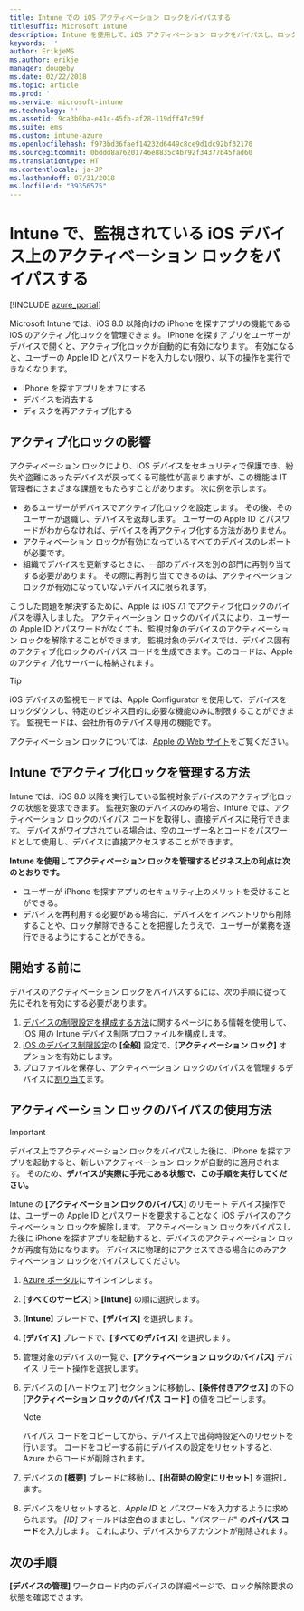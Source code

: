 ```yaml
---
title: Intune での iOS アクティベーション ロックをバイパスする
titlesuffix: Microsoft Intune
description: Intune を使用して、iOS アクティベーション ロックをバイパスし、ロックされたデバイスにアクセスする方法を説明します。
keywords: ''
author: ErikjeMS
ms.author: erikje
manager: dougeby
ms.date: 02/22/2018
ms.topic: article
ms.prod: ''
ms.service: microsoft-intune
ms.technology: ''
ms.assetid: 9ca3b0ba-e41c-45fb-af28-119dff47c59f
ms.suite: ems
ms.custom: intune-azure
ms.openlocfilehash: f973bd36faef14232d6449c8ce9d1dc92bf32170
ms.sourcegitcommit: 0bddd8a76201746e8835c4b792f34377b45fad60
ms.translationtype: HT
ms.contentlocale: ja-JP
ms.lasthandoff: 07/31/2018
ms.locfileid: "39356575"
---
```

# <a name="bypass-activation-lock-on-supervised-ios-devices-with-intune"></a>Intune で、監視されている iOS デバイス上のアクティベーション ロックをバイパスする


[!INCLUDE [azure_portal](./includes/azure_portal.md)]

Microsoft Intune では、iOS 8.0 以降向けの iPhone を探すアプリの機能である iOS のアクティブ化ロックを管理できます。 iPhone を探すアプリをユーザーがデバイスで開くと、アクティブ化ロックが自動的に有効になります。 有効になると、ユーザーの Apple ID とパスワードを入力しない限り、以下の操作を実行できなくなります。

- iPhone を探すアプリをオフにする
- デバイスを消去する
- ディスクを再アクティブ化する

## <a name="how-activation-lock-affects-you"></a>アクティブ化ロックの影響

アクティベーション ロックにより、iOS デバイスをセキュリティで保護でき、紛失や盗難にあったデバイスが戻ってくる可能性が高まりますが、この機能は IT 管理者にさまざまな課題をもたらすことがあります。 次に例を示します。

- あるユーザーがデバイスでアクティブ化ロックを設定します。 その後、そのユーザーが退職し、デバイスを返却します。 ユーザーの Apple ID とパスワードがわからなければ、デバイスを再アクティブ化する方法がありません。
- アクティベーション ロックが有効になっているすべてのデバイスのレポートが必要です。
- 組織でデバイスを更新するときに、一部のデバイスを別の部門に再割り当てする必要があります。 その際に再割り当てできるのは、アクティベーション ロックが有効になっていないデバイスに限られます。

こうした問題を解決するために、Apple は iOS 7.1 でアクティブ化ロックのバイパスを導入しました。 アクティベーション ロックのバイパスにより、ユーザーの Apple ID とパスワードがなくても、監視対象のデバイスのアクティベーション ロックを解除することができます。 監視対象のデバイスでは、デバイス固有のアクティブ化ロックのバイパス コードを生成できます。このコードは、Apple のアクティブ化サーバーに格納されます。

>[!TIP]
>iOS デバイスの監視モードでは、Apple Configurator を使用して、デバイスをロックダウンし、特定のビジネス目的に必要な機能のみに制限することができます。 監視モードは、会社所有のデバイス専用の機能です。

アクティベーション ロックについては、[Apple の Web サイト](https://support.apple.com/HT201365)をご覧ください。

## <a name="how-intune-helps-you-manage-activation-lock"></a>Intune でアクティブ化ロックを管理する方法
Intune では、iOS 8.0 以降を実行している監視対象デバイスのアクティブ化ロックの状態を要求できます。 監視対象のデバイスのみの場合、Intune では、アクティベーション ロックのバイパス コードを取得し、直接デバイスに発行できます。 デバイスがワイプされている場合は、空のユーザー名とコードをパスワードとして使用し、デバイスに直接アクセスすることができます。

**Intune を使用してアクティベーション ロックを管理するビジネス上の利点は次のとおりです。**

- ユーザーが iPhone を探すアプリのセキュリティ上のメリットを受けることができる。
- デバイスを再利用する必要がある場合に、デバイスをインベントリから削除することや、ロック解除できることを把握したうえで、ユーザーが業務を遂行できるようにすることができる。

## <a name="before-you-start"></a>開始する前に
デバイスのアクティベーション ロックをバイパスするには、次の手順に従って先にそれを有効にする必要があります。

1. [デバイスの制限設定を構成する方法](/intune-azure/configure-devices/how-to-configure-device-restrictions)に関するページにある情報を使用して、iOS 用の Intune デバイス制限プロファイルを構成します。
2. [iOS のデバイス制限設定](device-restrictions-ios.md)の **[全般]** 設定で、**[アクティベーション ロック]** オプションを有効にします。
3. プロファイルを保存し、アクティベーション ロックのバイパスを管理するデバイスに[割り当て](device-profile-assign.md)ます。


## <a name="how-to-use-activation-lock-bypass"></a>アクティベーション ロックのバイパスの使用方法

>[!IMPORTANT]
>デバイス上でアクティベーション ロックをバイパスした後に、iPhone を探すアプリを起動すると、新しいアクティベーション ロックが自動的に適用されます。 そのため、**デバイスが実際に手元にある状態で、この手順を実行してください。**

Intune の **[アクティベーション ロックのバイパス]** のリモート デバイス操作では、ユーザーの Apple ID とパスワードを要求することなく iOS デバイスのアクティベーション ロックを解除します。 アクティベーション ロックをバイパスした後に iPhone を探すアプリを起動すると、デバイスのアクティベーション ロックが再度有効になります。 デバイスに物理的にアクセスできる場合にのみアクティベーション ロックをバイパスしてください。

1. [Azure ポータル](https://portal.azure.com)にサインインします。
2. **[すべてのサービス]** > **[Intune]** の順に選択します。
3. **[Intune]** ブレードで、**[デバイス]** を選択します。
4. **[デバイス]** ブレードで、**[すべてのデバイス]** を選択します。
5. 管理対象のデバイスの一覧で、**[アクティベーション ロックのバイパス]** デバイス リモート操作を選択します。
6. デバイスの [ハードウェア] セクションに移動し、**[条件付きアクセス]** の下の **[アクティベーション ロックのバイパス コード]** の値をコピーします。

    >[!NOTE]
    >バイパス コードをコピーしてから、デバイス上で出荷時設定へのリセットを行います。 コードをコピーする前にデバイスの設定をリセットすると、Azure からコードが削除されます。

7.  デバイスの **[概要]** ブレードに移動し、**[出荷時の設定にリセット]** を選択します。
8.  デバイスをリセットすると、*Apple ID* と *パスワード*を入力するように求められます。 *[ID]* フィールドは空白のままとし、"*パスワード*" の**バイパス コード**を入力します。 これにより、デバイスからアカウントが削除されます。 


## <a name="next-steps"></a>次の手順

**[デバイスの管理]** ワークロード内のデバイスの詳細ページで、ロック解除要求の状態を確認できます。
